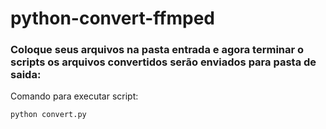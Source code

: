 python-convert-ffmped
=================

### Coloque seus arquivos na pasta entrada e agora terminar o scripts os arquivos convertidos serão enviados para pasta de saida:

Comando para executar script:

    python convert.py
